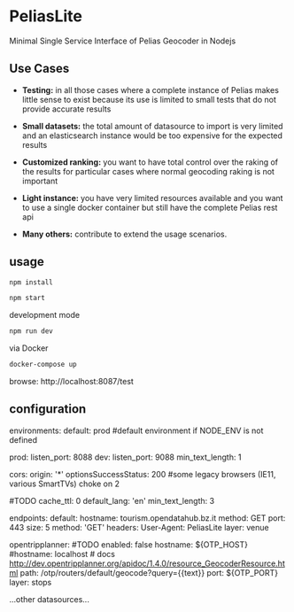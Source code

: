 # PeliasLite

Minimal Single Service Interface of Pelias Geocoder in Nodejs

## Use Cases

- **Testing:** in all those cases where a complete instance of Pelias makes little sense to exist because its use is limited to small tests that do not provide accurate results

- **Small datasets:** the total amount of datasource to import is very limited and an elasticsearch instance would be too expensive for the expected results

- **Customized ranking:** you want to have total control over the raking of the results for particular cases where normal geocoding raking is not important

- **Light instance:** you have very limited resources available and you want to use a single docker container but still have the complete Pelias rest api

- **Many others:** contribute to extend the usage scenarios.


## usage

```bash
npm install

npm start
```

development mode

```bash
npm run dev
```

via Docker
```bash
docker-compose up
```

browse: http://localhost:8087/test

## configuration

environments:
  default: prod
#default environment if NODE_ENV is not defined

prod:
  listen_port: 8088
dev:
  listen_port: 9088
  min_text_length: 1

cors:
  origin: '*'
  optionsSuccessStatus: 200
  #some legacy browsers (IE11, various SmartTVs) choke on 2

#TODO cache_ttl: 0
default_lang: 'en'
min_text_length: 3

endpoints:
  default:
    hostname: tourism.opendatahub.bz.it
    method: GET
    port: 443
    size: 5
    method: 'GET'
    headers:
      User-Agent: PeliasLite
    layer: venue

  opentripplanner:
    #TODO enabled: false
    hostname: ${OTP_HOST}
    #hostname: localhost
    # docs  http://dev.opentripplanner.org/apidoc/1.4.0/resource_GeocoderResource.html
    path: /otp/routers/default/geocode?query={{text}}
    port: ${OTP_PORT}
    layer: stops
  
  ...other datasources...
```
